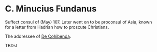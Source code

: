 # C. Minucius Fundanus

Suffect consul of (May) 107.  Later went on to be proconsul of Asia, known for a letter from Hadrian how to proscute Christians.

The addressee of [De Cohibenda](/Works/De_Cohibenda.md).

TBDst